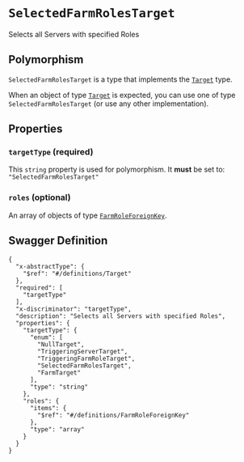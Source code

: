 # `SelectedFarmRolesTarget` #

Selects all Servers with specified Roles

## Polymorphism ##

`SelectedFarmRolesTarget` is a type that implements the [`Target`](./../definitions/Target.mkd) type.

When an object of type [`Target`](./../definitions/Target.mkd) is expected, you can use one of type `SelectedFarmRolesTarget`
(or use any other implementation).




## Properties ##

### `targetType` (required) ###




This `string` property is used for polymorphism. It **must** be set to: `"SelectedFarmRolesTarget"`


### `roles` (optional) ###




An array of 
objects of type [`FarmRoleForeignKey`](./../definitions/FarmRoleForeignKey.mkd).





## Swagger Definition ##

    {
      "x-abstractType": {
        "$ref": "#/definitions/Target"
      }, 
      "required": [
        "targetType"
      ], 
      "x-discriminator": "targetType", 
      "description": "Selects all Servers with specified Roles", 
      "properties": {
        "targetType": {
          "enum": [
            "NullTarget", 
            "TriggeringServerTarget", 
            "TriggeringFarmRoleTarget", 
            "SelectedFarmRolesTarget", 
            "FarmTarget"
          ], 
          "type": "string"
        }, 
        "roles": {
          "items": {
            "$ref": "#/definitions/FarmRoleForeignKey"
          }, 
          "type": "array"
        }
      }
    }
